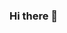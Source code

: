### Hi there 👋

<!--
**MrGrdn74/MrGrdn74** is a ✨ _special_ ✨ repository because its `README.md` (this file) appears on your GitHub profile.

Here are some ideas to get you started:

- 🔭 I’m currently working on quite a few different certifications...AZ-104 Microsoft Azure Administrator, ServiceNow System Administrator, and AWS Solutions Architect (Associates).  
- 🌱 I’m currently learning ...python and hoping to use it in conjunction with AI for application building and website development/management
- 👯 I’m looking to collaborate on ...
- 🤔 I’m looking for help with ...
- 💬 Ask me about ...
- 📫 How to reach me: ...
- 😄 Pronouns: ...
- ⚡ Fun fact: ...
-->
